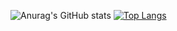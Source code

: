![Anurag's GitHub stats](https://github-readme-stats.vercel.app/api?username=Arkhandyr&show_icons=true&theme=codeSTACKr)
[![Top Langs](https://github-readme-stats.vercel.app/api/top-langs/?username=Arkhandyr&layout=compact&theme=codeSTACKr)](https://github.com/anuraghazra/github-readme-stats)
